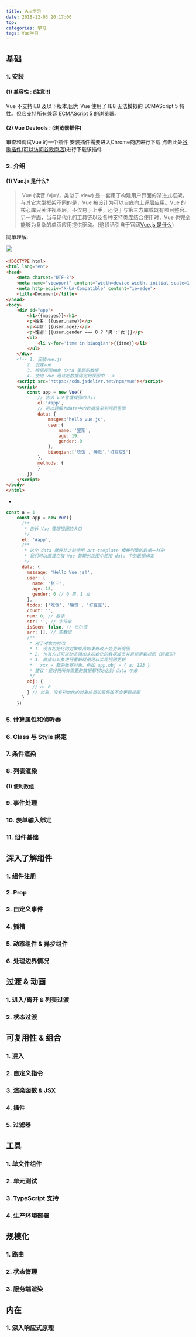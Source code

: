 ```yaml
---
title: Vue学习
date: 2018-12-03 20:17:00
top:
categories: 学习
tags: Vue学习
---
```


## 基础

### 1. 安装

#### (1) 兼容性 : (注意!!)

Vue 不支持IE8 及以下版本,因为 Vue 使用了 IE8 无法模拟的 ECMAScript 5 特性。但它支持所有[兼容 ECMAScript 5 的浏览器](https://caniuse.com/#feat=es5)。

#### (2) Vue Devtools : (浏览器插件)

审查和调试Vue 的一个插件  安装插件需要进入Chrome商店进行下载 点击此处[谷歌插件(可以访问谷歌商店)]([https://fangshiqian.github.io/my-blog/2018/11/30/%E8%B0%B7%E6%AD%8C%E6%8F%92%E4%BB%B6/](https://fangshiqian.github.io/my-blog/2018/11/30/谷歌插件/))进行下载该插件

### 2. 介绍

#### (1) Vue.js 是什么?

> ​	Vue (读音 /vjuː/，类似于 view) 是一套用于构建用户界面的渐进式框架。与其它大型框架不同的是，Vue 被设计为可以自底向上逐层应用。Vue 的核心库只关注视图层，不仅易于上手，还便于与第三方库或既有项目整合。另一方面，当与现代化的工具链以及各种支持类库结合使用时，Vue 也完全能够为复杂的单页应用提供驱动。(这段话引自于官网[Vue.js 是什么](https://cn.vuejs.org/v2/guide/index.html#Vue-js-是什么))

简单理解:

![](https://raw.githubusercontent.com/fangshiqian/mtup/master/mtup/%E7%AE%80%E5%8D%95%E7%90%86%E8%A7%A3Vue)

#### 

```html
<!DOCTYPE html>
<html lang="en">
<head>
    <meta charset="UTF-8">
    <meta name="viewport" content="width=device-width, initial-scale=1.0">
    <meta http-equiv="X-UA-Compatible" content="ie=edge">
    <title>Document</title>
</head>
<body>
    <div id="app">
        <h1>{{masges}}</h1>
        <p>姓名：{{user.name}}</p>
        <p>年龄：{{user.age}}</p>
        <p>性别：{{user.gender === 0 ? '男':'女'}}</p>
        <ul>
            <li v-for='itme in biaoqian'>{{itme}}</li>
        </ul>
    </div>
    <!-- 1. 安装vue.js
        2. 创建vue 
        3. 根据视图抽象 data 里面的数据
        4. 使用 vue 语法把数据绑定到视图中 -->
    <script src="https://cdn.jsdelivr.net/npm/vue"></script>
    <script>
        const app = new Vue({
            // 告诉 vue管理视图的入口
            el:'#app',
            // 可以理解为data中的数据渲染到视图里面
            data: {
                masges:'hello vue.js',
                user:{
                    name: '里斯',
                    age: 19,
                    gender: 0
                },
                biaoqian:['吃饭','睡觉','打豆豆S']
            },
            methods: {
            }
        })
    </script>
</body>
</html>
```

* 

```js
const a = 1
    const app = new Vue({
      /**
       * 告诉 Vue 管理视图的入口
       */
      el: '#app',
      /**
       * 这个 data 就好比之前使用 art-template 模板引擎的数据一样的
       * 我们可以直接在被 Vue 管理的视图中使用 data 中的数据绑定
       */
      data: {
        message: 'Hello Vue.js!',
        user: {
          name: '张三',
          age: 18,
          gender: 0 // 0 男，1 女
        },
        todos: ['吃饭', '睡觉', '打豆豆'],
        count: '',
        num: 0, // 数字
        str: '', // 字符串
        isSeen: false, // 布尔值
        arr: [], // 空数组
        /**
         * 对于对象的修改
         * 1. 没有初始化的对象成员如果修改不会更新视图
         * 2. 也有方式可以动态添加未初始化的数据成员并且能更新视图（后面说）
         * 3. 直接对对象进行重新赋值可以实现视图更新
         *   xxx = 新的数据对象，例如 app.obj = { a: 123 }
         * 建议：最好把所有需要的数据都初始化到 data 中来
         */
        obj: {
          // a: 0
        } // 对象，没有初始化的对象成员如果修改不会更新视图
      }
    })
```





### 5. 计算属性和侦听器

### 6. Class 与 Style 绑定

### 7. 条件渲染

### 8. 列表渲染

#### (1) 便利数组

### 9. 事件处理

### 10. 表单输入绑定

### 11. 组件基础

## 深入了解组件

### 1. 组件注册

### 2. Prop

### 3. 自定义事件

### 4. 插槽

### 5. 动态组件 & 异步组件

### 6. 处理边界情况

## 过渡 & 动画

### 1. 进入/离开 & 列表过渡

### 2. 状态过渡

## 可复用性 & 组合

### 1. 混入

### 2. 自定义指令

### 3. 渲染函数 & JSX

### 4. 插件

### 5. 过滤器

## 工具

### 1. 单文件组件

### 2. 单元测试

### 3. TypeScript 支持

### 4. 生产环境部署

## 规模化

### 1. 路由

### 2. 状态管理

### 3. 服务端渲染

## 内在

### 1. 深入响应式原理